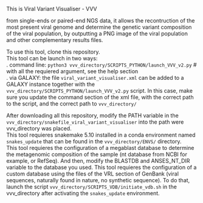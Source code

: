 This is Viral Variant Visualiser - VVV

from single-ends or paired-end NGS data, it allows the recontruction of the most present viral genome and determine the genetic variant composition of the viral population, by outputting a PNG image of the viral population and other complementary results files.

To use this tool, clone this repository.   
This tool can be launch in two ways:     
    . command line: ```python3 vvv_directory/SCRIPTS_PYTHON/launch_VVV_v2.py``` # with all the requiered argument, see the help section  
    . via GALAXY: the file ```viral_variant_visualiser.xml``` can be added to a GALAXY instance together with the ```vvv_directory/SCRIPTS_PYTHON/launch_VVV_v2.py``` script. In this case, make sure you update the command section of the xml file, with the correct path to the script, and the correct path to ```vvv_directory/```

After downloading all this repository, modify the PATH variable in the ```vvv_directory/snakefile_viral_variant_visualiser``` into the path were vvv_directory was placed.  
This tool requieres snakemake 5.10 installed in a conda environment named ```snakes_update``` that can be found in the ```vvv_directory/ENVS/``` directory.  
This tool requieres the configuration of a megablast database to determine the metagenomic composition of the sample (nt database from NCBI for example, or RefSeq). And then, modify the BLASTDB and ANSES_NT_DIR variable to the database you used.
This tool requieres the configuration of a custom database using the files of the VRL section of GenBank (viral sequences, naturally found in nature, no synthetic sequence). To do that, launch the script ```vvv_directory/SCRIPTS_VDB/initiate_vdb.sh``` in the vvv_directory after activating the ```snakes_update``` environment.  
